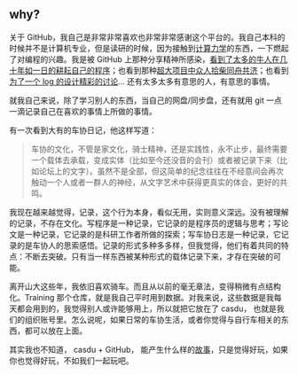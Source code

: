 ## why?

关于 GitHub，我自己是非常非常喜欢也非常非常感谢这个平台的。我自己本科的时候并不是计算机专业，但是读研的时候，因为接触到[计算力学](https://github.com/byuflowlab/FLOWUnsteady)的东西，一下燃起了对编程的兴趣。我是被 GitHub 上那种分享精神所感染，[看到了太多的牛人在几十年如一日的耕耘自己的程序](https://emacs-china.org/t/topic/3374/7?u=emacs_ran)；也看到那种[超大项目中众人拾柴同舟共济](https://github.com/syl20bnr/spacemacs/issues/11741)；也看到[为了一个 log 的设计精彩的讨论](https://github.com/emacs-elsa/Elsa/issues/80)... 还有太多太多有意思的人，有意思的事情。

就我自己来说，除了学习别人的东西，当自己的网盘/同步盘，还有就用 git 一点一滴记录自己在喜欢的事情上所做的事情。

有一次看到大有的车协日记，他这样写道：

> 车协的文化，不管是家文化，骑士精神，还是实践性，永不止步，最终需要一个载体去承载，变成实体（比如至今还没音的会刊）或者被记录下来（比如论坛上的文字）。虽然不是全部，但这简单的纪念往往在不经意间会再次触动一个人或者一群人的神经，从文字艺术中获得更真实的体会，更好的共鸣。


我现在越来越觉得，记录，这个行为本身，看似无用，实则意义深远。没有被理解的记录，不存在文化。写程序是一种记录，它记录的是程序员的逻辑与思考；写论文是一种记录，它记录的是科研工作者所做的探索；写车协日志是一种记录，它记录的是车协人的思索感悟。记录的形式多种多多样，但我觉得，他们有着共同的特点：不断去突破。只有当一样东西被某种形式的载体记录下来，才存在突破的可能。

离开山大这些年，我依旧喜欢骑车。而且从以前的毫无章法，变得稍微有点结构化。Training 那个仓库，就是我自己平时用到数据。对我来说，这些数据是我每天都会用到的，我觉得别人或许能够用上，所以就把它放在了 casdu， 也就是我们的组织账号里。怎么说呢，如果日常的车协生活，或者你觉得与自行车相关的东西，都可以放在上面。

其实我也不知道， casdu + GitHub， 能产生什么样的[故事](https://github.com/randomwangran/logo-physics/blame/master/README.md#L35)，只是觉得好玩，如果你也觉得好玩，不如我们一起玩吧。
